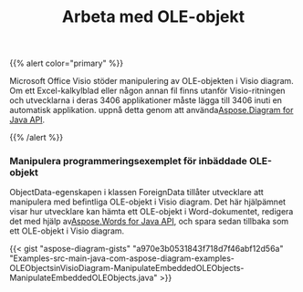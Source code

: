 ﻿---
title: Arbeta med OLE-objekt
type: docs
weight: 220
url: /sv/java/working-with-ole-objects/
---
{{% alert color="primary" %}}

Microsoft Office Visio stöder manipulering av OLE-objekten i Visio diagram. Om ett Excel-kalkylblad eller någon annan fil finns utanför Visio-ritningen och utvecklarna i deras 3406 applikationer måste lägga till 3406 inuti en automatisk applikation. uppnå detta genom att använda[Aspose.Diagram for Java API](https://products.aspose.com/diagram/java/).

{{% /alert %}}
### **Manipulera programmeringsexemplet för inbäddade OLE-objekt**
 ObjectData-egenskapen i klassen ForeignData tillåter utvecklare att manipulera med befintliga OLE-objekt i Visio diagram. Det här hjälpämnet visar hur utvecklare kan hämta ett OLE-objekt i Word-dokumentet, redigera det med hjälp av[Aspose.Words for Java API](https://products.aspose.com/words/java), och spara sedan tillbaka som ett OLE-objekt i Visio diagram.

{{< gist "aspose-diagram-gists" "a970e3b0531843f718d7f46abf12d56a" "Examples-src-main-java-com-aspose-diagram-examples-OLEObjectsinVisioDiagram-ManipulateEmbeddedOLEObjects-ManipulateEmbeddedOLEObjects.java" >}}
